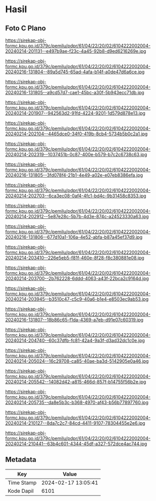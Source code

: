 # Hasil

## Foto C Plano

https://sirekap-obj-formc.kpu.go.id/379c/pemilu/pdpr/61/04/22/20/02/6104222002004-20240214-201131--e497b9ae-f23c-4a45-92b8-d9ed6216269e.jpg

https://sirekap-obj-formc.kpu.go.id/379c/pemilu/pdpr/61/04/22/20/02/6104222002004-20240216-131804--89a5d745-65ad-4afa-b14f-a0de47d6a6ce.jpg

https://sirekap-obj-formc.kpu.go.id/379c/pemilu/pdpr/61/04/22/20/02/6104222002004-20240216-131805--a9cd57d7-cae1-45bc-a30f-5b943ecc71db.jpg

https://sirekap-obj-formc.kpu.go.id/379c/pemilu/pdpr/61/04/22/20/02/6104222002004-20240214-201907--942563d2-91fd-4224-9201-1d579d878e13.jpg

https://sirekap-obj-formc.kpu.go.id/379c/pemilu/pdpr/61/04/22/20/02/6104222002004-20240214-202104--4465dce0-34f0-419b-8cb4-5734b5b0c2a1.jpg

https://sirekap-obj-formc.kpu.go.id/379c/pemilu/pdpr/61/04/22/20/02/6104222002004-20240214-202319--1037451b-0c87-400e-b579-b7c2c6738c63.jpg

https://sirekap-obj-formc.kpu.go.id/379c/pemilu/pdpr/61/04/22/20/02/6104222002004-20240216-131805--3fd078f4-21b1-4e49-a02e-e07eb8386efa.jpg

https://sirekap-obj-formc.kpu.go.id/379c/pemilu/pdpr/61/04/22/20/02/6104222002004-20240214-202703--6ca3ec08-0af4-4fc1-bd4c-9b31458c8353.jpg

https://sirekap-obj-formc.kpu.go.id/379c/pemilu/pdpr/61/04/22/20/02/6104222002004-20240214-202912--5e87e28c-5b7b-4d3e-874c-a24523330a63.jpg

https://sirekap-obj-formc.kpu.go.id/379c/pemilu/pdpr/61/04/22/20/02/6104222002004-20240216-131806--677d10a1-106a-4e52-abfa-b87a45ef37d9.jpg

https://sirekap-obj-formc.kpu.go.id/379c/pemilu/pdpr/61/04/22/20/02/6104222002004-20240214-203410--226e5eb5-f81f-460e-8f28-f8c380881e08.jpg

https://sirekap-obj-formc.kpu.go.id/379c/pemilu/pdpr/61/04/22/20/02/6104222002004-20240214-203700--2b762228-6ddd-4063-a43f-22bca2c9164d.jpg

https://sirekap-obj-formc.kpu.go.id/379c/pemilu/pdpr/61/04/22/20/02/6104222002004-20240214-203945--b3510c47-c5c9-40a6-b1e4-e8503ec9ab53.jpg

https://sirekap-obj-formc.kpu.go.id/379c/pemilu/pdpr/61/04/22/20/02/6104222002004-20240216-131807--18b86c65-f1da-4369-a7eb-d91e07c60319.jpg

https://sirekap-obj-formc.kpu.go.id/379c/pemilu/pdpr/61/04/22/20/02/6104222002004-20240214-204740--60c37dfb-fc81-42a4-9a3f-d3ad32dc1c0e.jpg

https://sirekap-obj-formc.kpu.go.id/379c/pemilu/pdpr/61/04/22/20/02/6104222002004-20240214-205024--16c29708-ca85-40ae-ba3d-5142905e0a46.jpg

https://sirekap-obj-formc.kpu.go.id/379c/pemilu/pdpr/61/04/22/20/02/6104222002004-20240214-205542--14082d42-a815-466d-857f-b14755f56b2e.jpg

https://sirekap-obj-formc.kpu.go.id/379c/pemilu/pdpr/61/04/22/20/02/6104222002004-20240214-205735--da8e5b3c-b368-4970-af43-b56b77897760.jpg

https://sirekap-obj-formc.kpu.go.id/379c/pemilu/pdpr/61/04/22/20/02/6104222002004-20240214-210127--8da7c2c7-84cd-4411-9107-78304455e2e6.jpg

https://sirekap-obj-formc.kpu.go.id/379c/pemilu/pdpr/61/04/22/20/02/6104222002004-20240214-210441--63b4c601-4344-45df-a327-572dce4ac744.jpg


## Metadata

| Key        | Value               |
| ---------- | ------------------- |
| Time Stamp | 2024-02-17 13:05:41 |
| Kode Dapil | 6101                |



